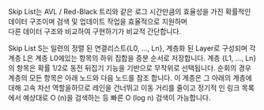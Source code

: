 Skip List는 AVL / Red-Black 트리와 같은 로그 시간만큼의 효율성을 가진 확률적인 데이터 구조이며 검색 및 업데이트 작업을 효율적으로 지원하며  
다른 데이터 구조와 비교하여 구현하기가 비교적 간단합니다.

Skip List S는 일련의 정렬 된 연결리스트{L0, ..., Ln}, 계층화 된 Layer로 구성되며 각 계층 L은 계층 L0에있는 항목의 하위 집합을 증분 순서로 저장합니다. 계층 {L1, ..., Ln}의 항목은 확률 1/2로 동전 뒤집기 기능을 기반으로 무작위로 선택됩니다. 순회의 경우 계층의 모든 항목은 아래 노드와 다음 노드를 참조 합니다. 이 계층은 그 아래의 계층에 대해 고속 차선 역할을하므로 레인을 건너뛰고 이동 거리를 줄이고 정기적 인 링크 목록에서 예상대로 O (n)을 검색하는 등 빠른 O (log n) 검색이 가능합니다.
